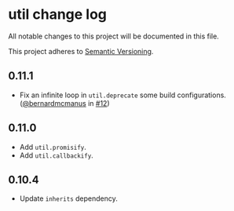 # util change log

All notable changes to this project will be documented in this file.

This project adheres to [Semantic Versioning](http://semver.org/).

## 0.11.1
* Fix an infinite loop in `util.deprecate` some build configurations. ([@bernardmcmanus](https://github.com/bernardmcmanus) in [#12](https://github.com/defunctzombie/node-util/pull/12))

## 0.11.0
* Add `util.promisify`.
* Add `util.callbackify`.

## 0.10.4
* Update `inherits` dependency.
